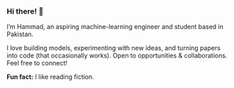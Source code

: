 ### Hi there! 👋

I’m Hammad, an aspiring machine-learning engineer and student based in Pakistan.

I love building models, experimenting with new ideas, and turning papers into code (that occasionally works).
Open to opportunities & collaborations. Feel free to connect!

**Fun fact:** I like reading fiction.
<!--
**Muhdhammad/Muhdhammad** is a ✨ _special_ ✨ repository because its `README.md` (this file) appears on your GitHub profile.

Here are some ideas to get you started:

- 🔭 I’m currently working on ...
- 🌱 I’m currently learning ...
- 👯 I’m looking to collaborate on ...
- 🤔 I’m looking for help with ...
- 💬 Ask me about ...
- 📫 How to reach me: ...
- 😄 Pronouns: ...
- ⚡ Fun fact: ...
-->
